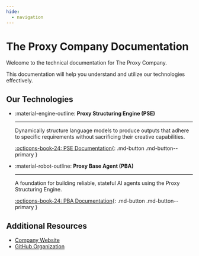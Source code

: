 ```yaml
---
hide:
  - navigation
---
```

# The Proxy Company Documentation

Welcome to the technical documentation for The Proxy Company.

This documentation will help you understand and utilize our technologies effectively.

## Our Technologies

<div class="grid cards" markdown>

-   :material-engine-outline: __Proxy Structuring Engine (PSE)__

    ---
    Dynamically structure language models to produce outputs that adhere to specific requirements without sacrificing their creative capabilities.

    [:octicons-book-24: PSE Documentation](/pse/){: .md-button .md-button--primary }

-   :material-robot-outline: __Proxy Base Agent (PBA)__

    ---
    A foundation for building reliable, stateful AI agents using the Proxy Structuring Engine.

    [:octicons-book-24: PBA Documentation](/pba/){: .md-button .md-button--primary }

</div>

## Additional Resources

- [Company Website](https://theproxycompany.com)
- [GitHub Organization](https://github.com/TheProxyCompany)
